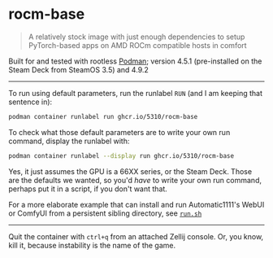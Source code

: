 # rocm-base

> A relatively stock image with just enough dependencies to setup PyTorch-based apps on AMD ROCm compatible hosts in comfort

Built for and tested with rootless [Podman](https://podman.io/); version 4.5.1 (pre-installed on the Steam Deck from SteamOS 3.5) and 4.9.2

---

To run using default parameters, run the runlabel `RUN` (and I am keeping that sentence in):

```sh
podman container runlabel run ghcr.io/5310/rocm-base
```

To check what those default parameters are to write your own run command, display the runlabel with:

```sh
podman container runlabel --display run ghcr.io/5310/rocm-base
```

Yes, it just assumes the GPU is a 66XX series, or the Steam Deck. Those are the defaults we wanted, so you'd _have_ to write your own run command, perhaps put it in a script, if you don't want that.

For a more elaborate example that can install and run Automatic1111's WebUI or ComfyUI from a persistent sibling directory, see [`run.sh`](run.sh)

---

Quit the container with `ctrl+q` from an attached Zellij console. Or, you know, kill it, because instability is the name of the game.